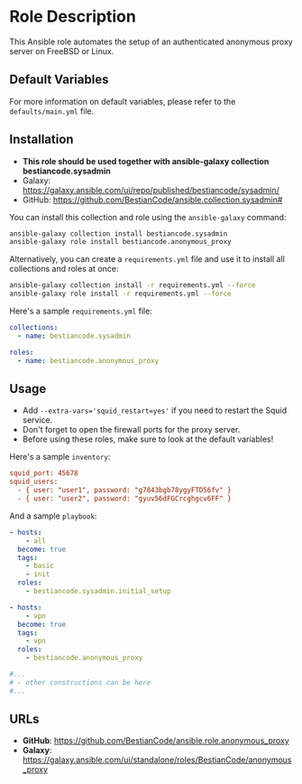 # Role Description

This Ansible role automates the setup of an authenticated anonymous proxy server on FreeBSD or Linux.

## Default Variables

For more information on default variables, please refer to the `defaults/main.yml` file.

## Installation

* __This role should be used together with ansible-galaxy collection bestiancode.sysadmin__
* Galaxy: https://galaxy.ansible.com/ui/repo/published/bestiancode/sysadmin/
* GitHub: https://github.com/BestianCode/ansible.collection.sysadmin#

You can install this collection and role using the `ansible-galaxy` command:

```bash
ansible-galaxy collection install bestiancode.sysadmin
ansible-galaxy role install bestiancode.anonymous_proxy
```

Alternatively, you can create a `requirements.yml` file and use it to install all collections and roles at once:

```bash
ansible-galaxy collection install -r requirements.yml --force
ansible-galaxy role install -r requirements.yml --force
```

Here's a sample `requirements.yml` file:

```yaml
collections:
  - name: bestiancode.sysadmin

roles:
  - name: bestiancode.anonymous_proxy
```

## Usage

* Add `--extra-vars='squid_restart=yes'` if you need to restart the Squid service.
* Don't forget to open the firewall ports for the proxy server.
* Before using these roles, make sure to look at the default variables!

Here's a sample `inventory`:

```ini
squid_port: 45678
squid_users:
  - { user: "user1", password: "g7843bgb78ygyFTD56fv" }
  - { user: "user2", password: "gyuv56dFGCrcghgcv6FF" }
```

And a sample `playbook`:

```yaml
- hosts:
    - all
  become: true
  tags:
    - basic
    - init
  roles:
    - bestiancode.sysadmin.initial_setup

- hosts:
    - vpn
  become: true
  tags:
    - vpn
  roles:
    - bestiancode.anonymous_proxy

#...
# - other constructions can be here
#...
```

## URLs

- **GitHub**: https://github.com/BestianCode/ansible.role.anonymous_proxy
- **Galaxy**: https://galaxy.ansible.com/ui/standalone/roles/BestianCode/anonymous_proxy
